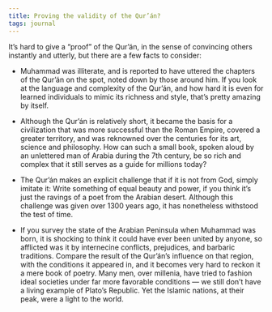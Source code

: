 ```yaml
---
title: Proving the validity of the Qur’án?
tags: journal
---
```


It’s hard to give a “proof” of the Qur’án, in the sense of convincing others
instantly and utterly, but there are a few facts to consider:

- Muhammad was illiterate, and is reported to have uttered the chapters of the
  Qur’án on the spot, noted down by those around him. If you look at the
  language and complexity of the Qur’án, and how hard it is even for learned
  individuals to mimic its richness and style, that’s pretty amazing by
  itself.

- Although the Qur’án is relatively short, it became the basis for a
  civilization that was more successful than the Roman Empire, covered a
  greater territory, and was reknowned over the centuries for its art, science
  and philosophy. How can such a small book, spoken aloud by an unlettered man
  of Arabia during the 7th century, be so rich and complex that it still
  serves as a guide for millions today?

- The Qur’án makes an explicit challenge that if it is not from God, simply
  imitate it: Write something of equal beauty and power, if you think it’s
  just the ravings of a poet from the Arabian desert. Although this challenge
  was given over 1300 years ago, it has nonetheless withstood the test of
  time.

- If you survey the state of the Arabian Peninsula when Muhammad was born, it
  is shocking to think it could have ever been united by anyone, so afflicted
  was it by internecine conflicts, prejudices, and barbaric traditions.
  Compare the result of the Qur’án’s influence on that region, with the
  conditions it appeared in, and it becomes very hard to reckon it a mere book
  of poetry. Many men, over millenia, have tried to fashion ideal societies
  under far more favorable conditions — we still don’t have a living example
  of Plato’s Republic. Yet the Islamic nations, at their peak, were a light to
  the world.


